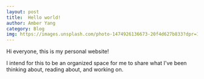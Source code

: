 ```yaml
---
layout: post
title:  Hello world!
author: Amber Yang
category: Blog
img: https://images.unsplash.com/photo-1474926136673-20f4d627b833?dpr=1&auto=format&fit=crop&w=1500&h=1000&q=80&cs=tinysrgb&crop=
---
```


Hi everyone, this is my personal website!

I intend for this to be an organized space for me to share what I've been thinking about, reading about, and working on.
